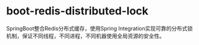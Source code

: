 # boot-redis-distributed-lock
SpringBoot整合Redis分布式缓存，使用Spring Integration实现可靠的分布式锁机制，保证不同线程，不同进程，不同机器使用全局资源的安全性。
